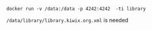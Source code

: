 `docker run -v /data:/data -p 4242:4242  -ti library`

`/data/library/library.kiwix.org.xml` is needed
